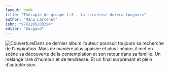 ```yaml
---
layout: book
title: "Thérapie de groupe t.3 : la tristesse durera toujours"
author: "Manu Larcenet"
isbn: "9782205203394"
editor: "Dargaud"
---
```

![Couverture](/img/9782205203394.jpg)Dans ce dernier album l'auteur poursuit toujours sa recherche de l'inspiration. Mais de manière plus apaisée et plus linéaire, il met en scène sa découverte de la contemplation et son retour dans sa famille. Un mélange rare d'humour et de tendresse. Et un final surprenant et plein d'autodérision.
